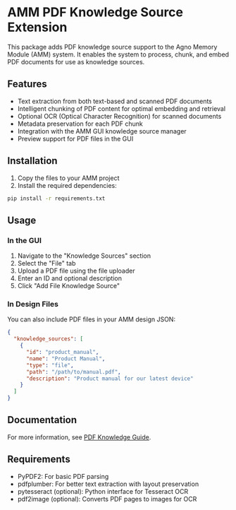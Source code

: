 # AMM PDF Knowledge Source Extension

This package adds PDF knowledge source support to the Agno Memory Module (AMM) system. It enables the system to process, chunk, and embed PDF documents for use as knowledge sources.

## Features

- Text extraction from both text-based and scanned PDF documents
- Intelligent chunking of PDF content for optimal embedding and retrieval
- Optional OCR (Optical Character Recognition) for scanned documents
- Metadata preservation for each PDF chunk
- Integration with the AMM GUI knowledge source manager
- Preview support for PDF files in the GUI

## Installation

1. Copy the files to your AMM project
2. Install the required dependencies:

```bash
pip install -r requirements.txt
```

## Usage

### In the GUI

1. Navigate to the "Knowledge Sources" section
2. Select the "File" tab
3. Upload a PDF file using the file uploader
4. Enter an ID and optional description
5. Click "Add File Knowledge Source"

### In Design Files

You can also include PDF files in your AMM design JSON:

```json
{
  "knowledge_sources": [
    {
      "id": "product_manual",
      "name": "Product Manual",
      "type": "file",
      "path": "/path/to/manual.pdf",
      "description": "Product manual for our latest device"
    }
  ]
}
```

## Documentation

For more information, see [PDF Knowledge Guide](docs/pdf_knowledge_guide.md).

## Requirements

- PyPDF2: For basic PDF parsing
- pdfplumber: For better text extraction with layout preservation
- pytesseract (optional): Python interface for Tesseract OCR
- pdf2image (optional): Converts PDF pages to images for OCR

